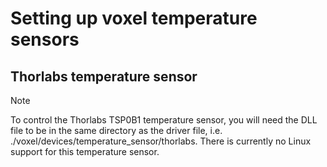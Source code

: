 # Setting up voxel temperature sensors

## Thorlabs temperature sensor

> [!NOTE]
> To control the Thorlabs TSP0B1 temperature sensor, you will need the DLL file to be in the same directory as the driver file, i.e. ./voxel/devices/temperature_sensor/thorlabs. There is currently no Linux support for this temperature sensor.